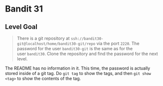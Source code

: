 # Bandit 31

## Level Goal

> There is a git repository at `ssh://bandit30-git@localhost/home/bandit30-git/repo` via the port `2220`. The password for the user `bandit30-git` is the same as for the user `bandit30`.
> Clone the repository and find the password for the next level.

The README has no information in it. This time, the password is actually stored inside of a git tag. Do `git tag` to show the tags, and then `git show <tag>` to show the contents of the tag.

